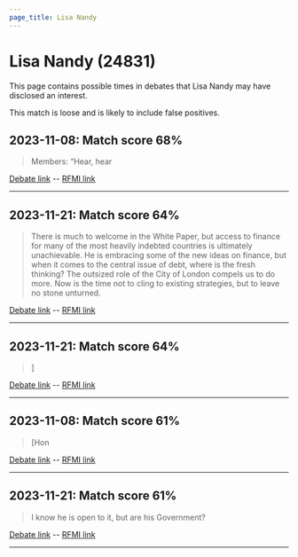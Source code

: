 ```yaml
---
page_title: Lisa Nandy
---
```


# Lisa Nandy  (24831)

This page contains possible times in debates that Lisa Nandy may have disclosed an interest.

This match is loose and is likely to include false positives. 



## 2023-11-08: Match score 68%

>Members: “Hear, hear

[Debate link](https://www.theyworkforyou.com/debates/?id=2023-11-08d.140.1)  --  [RFMI link](https://www.theyworkforyou.com/mp/24831/register)


---



## 2023-11-21: Match score 64%

>There is much to welcome in the White Paper, but access to finance for many of the most heavily indebted countries is ultimately unachievable. He is embracing some of the new ideas on finance, but when it comes to the central issue of debt, where is the fresh thinking? The outsized role of the City of London compels us to do more. Now is the time not to cling to existing strategies, but to leave no stone unturned.

[Debate link](https://www.theyworkforyou.com/debates/?id=2023-11-21a.197.0)  --  [RFMI link](https://www.theyworkforyou.com/mp/24831/register)


---



## 2023-11-21: Match score 64%

>]

[Debate link](https://www.theyworkforyou.com/debates/?id=2023-11-21a.197.0)  --  [RFMI link](https://www.theyworkforyou.com/mp/24831/register)


---



## 2023-11-08: Match score 61%

>[Hon

[Debate link](https://www.theyworkforyou.com/debates/?id=2023-11-08d.140.1)  --  [RFMI link](https://www.theyworkforyou.com/mp/24831/register)


---



## 2023-11-21: Match score 61%

>I know he is open to it, but are his Government?

[Debate link](https://www.theyworkforyou.com/debates/?id=2023-11-21a.197.0)  --  [RFMI link](https://www.theyworkforyou.com/mp/24831/register)


---

